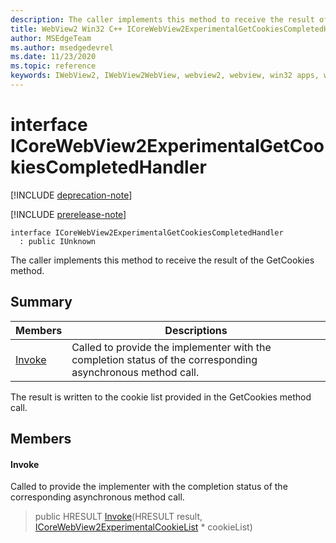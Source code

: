 ```yaml
---
description: The caller implements this method to receive the result of the GetCookies method.
title: WebView2 Win32 C++ ICoreWebView2ExperimentalGetCookiesCompletedHandler
author: MSEdgeTeam
ms.author: msedgedevrel
ms.date: 11/23/2020
ms.topic: reference
keywords: IWebView2, IWebView2WebView, webview2, webview, win32 apps, win32, edge, ICoreWebView2, ICoreWebView2Controller, browser control, edge html, ICoreWebView2ExperimentalGetCookiesCompletedHandler
---
```


# interface ICoreWebView2ExperimentalGetCookiesCompletedHandler 

[!INCLUDE [deprecation-note](../includes/deprecation-note.md)]

[!INCLUDE [prerelease-note](../includes/prerelease-note.md)]

```
interface ICoreWebView2ExperimentalGetCookiesCompletedHandler
  : public IUnknown
```

The caller implements this method to receive the result of the GetCookies method.

## Summary

 Members                        | Descriptions
--------------------------------|---------------------------------------------
[Invoke](#invoke) | Called to provide the implementer with the completion status of the corresponding asynchronous method call.

The result is written to the cookie list provided in the GetCookies method call.

## Members

#### Invoke 

Called to provide the implementer with the completion status of the corresponding asynchronous method call.

> public HRESULT [Invoke](#invoke)(HRESULT result, [ICoreWebView2ExperimentalCookieList](icorewebview2experimentalcookielist.md) * cookieList)

